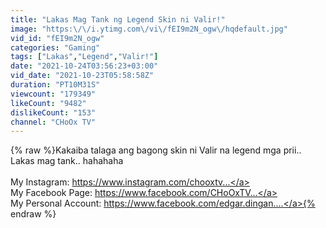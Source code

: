 ```yaml
---
title: "Lakas Mag Tank ng Legend Skin ni Valir!"
image: "https:\/\/i.ytimg.com\/vi\/fEI9m2N_ogw\/hqdefault.jpg"
vid_id: "fEI9m2N_ogw"
categories: "Gaming"
tags: ["Lakas","Legend","Valir!"]
date: "2021-10-24T03:56:23+03:00"
vid_date: "2021-10-23T05:58:58Z"
duration: "PT10M31S"
viewcount: "179349"
likeCount: "9482"
dislikeCount: "153"
channel: "CHoOx TV"
---
```

{% raw %}Kakaiba talaga ang bagong skin ni Valir na legend mga prii.. Lakas mag tank.. hahahaha<br /><br />My Instagram: <a rel="nofollow" target="blank" href="https://www.instagram.com/chooxtv​​​​...">https://www.instagram.com/chooxtv​​​​...</a><br />My Facebook Page: <a rel="nofollow" target="blank" href="https://www.facebook.com/CHoOxTV​​​​​...">https://www.facebook.com/CHoOxTV​​​​​...</a><br />My Personal Account: <a rel="nofollow" target="blank" href="https://www.facebook.com/edgar.dingan....">https://www.facebook.com/edgar.dingan....</a>{% endraw %}
